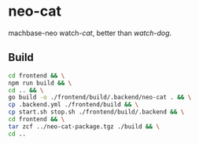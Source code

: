 # neo-cat

machbase-neo watch-*cat*, better than *watch-dog*.

## Build

```sh
cd frontend && \
npm run build && \
cd .. && \
go build -o ./frontend/build/.backend/neo-cat . && \
cp .backend.yml ./frontend/build && \
cp start.sh stop.sh ./frontend/build/.backend && \
cd frontend && \
tar zcf ../neo-cat-package.tgz ./build && \
cd ..
```